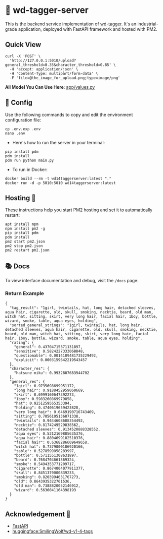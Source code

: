 # 🥽 wd-tagger-server

This is the backend service implementation of [wd-tagger](https://huggingface.co/spaces/SmilingWolf/wd-v1-4-tags). It's
an industrial-grade application, deployed with FastAPI
framework and hosted with PM2.

## Quick View

```shell
curl -X 'POST' \
  'http://127.0.0.1:5010/upload?general_threshold=0.35&character_threshold=0.85' \
  -H 'accept: application/json' \
  -H 'Content-Type: multipart/form-data' \
  -F 'file=@the_image_for_upload.png;type=image/png'
```

**All Model You Can Use Here**: [app/values.py](https://github.com/LlmKira/wd14-tagger-server/blob/main/app/values.py)

## 🔧 Config

Use the following commands to copy and edit the environment configuration file:

```shell
cp .env.exp .env
nano .env

```

- Here's how to run the server in your terminal:

```shell
pip install pdm
pdm install
pdm run python main.py

```

- To run in Docker:

```shell
docker build --rm -t wd14taggerserver:latest "."
docker run -d -p 5010:5010 wd14taggerserver:latest
```

## Hosting 🚀

These instructions help you start PM2 hosting and set it to automatically restart:

```shell
apt install npm
npm install pm2 -g
pip install pdm
pdm install
pm2 start pm2.json
pm2 stop pm2.json
pm2 restart pm2.json

```

## 📚 Docs

To view interface documentation and debug, visit the `/docs` page.

### Return Example

```json5
{
  "tag_result": "1girl, twintails, hat, long hair, detached sleeves, aqua hair, cigarette, old, skull, smoking, necktie, beard, old man, witch hat, sitting, skirt, very long hair, facial hair, 1boy, bottle, wizard, smoke, table, aqua eyes, holding",
  "sorted_general_strings": "1girl, twintails, hat, long hair, detached sleeves, aqua hair, cigarette, old, skull, smoking, necktie, beard, old man, witch hat, sitting, skirt, very long hair, facial hair, 1boy, bottle, wizard, smoke, table, aqua eyes, holding",
  "rating": {
    "general": 0.43704715371131897,
    "sensitive": 0.5824227333068848,
    "questionable": 0.0014189481735229492,
    "explicit": 0.0003159642219543457
  },
  "character_res": {
    "hatsune miku": 0.9932807683944702
  },
  "general_res": {
    "1girl": 0.9735698699951172,
    "long hair": 0.9188452959060669,
    "skirt": 0.6999160647392273,
    "1boy": 0.5983260869979858,
    "hat": 0.9251259565353394,
    "holding": 0.4740619659423828,
    "very long hair": 0.6469190716743469,
    "sitting": 0.7056105136871338,
    "twintails": 0.9444608688354492,
    "necktie": 0.8174249529838562,
    "detached sleeves": 0.9134520888328552,
    "aqua eyes": 0.5212169885635376,
    "aqua hair": 0.8804699182510376,
    "facial hair": 0.6368286609649658,
    "witch hat": 0.7379000186920166,
    "table": 0.5278599858283997,
    "bottle": 0.5711551308631897,
    "beard": 0.7684704661369324,
    "smoke": 0.5494353771209717,
    "cigarette": 0.8674004077911377,
    "skull": 0.8451370000839233,
    "smoking": 0.8203994631767273,
    "old": 0.8643935322761536,
    "old man": 0.7388820052146912,
    "wizard": 0.5636041164398193
  }
}
```

## Acknowledgement 🏅

- [FastAPI](https://fastapi.tiangolo.com/)
- [huggingface:SmilingWolf/wd-v1-4-tags](https://huggingface.co/spaces/SmilingWolf/wd-v1-4-tags/blob/main/app.py)
